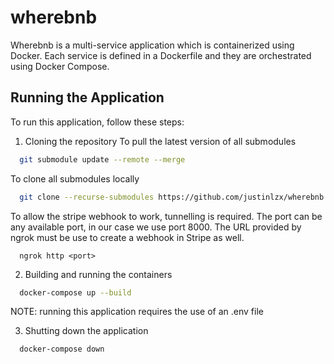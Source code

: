 # wherebnb

Wherebnb is a multi-service application which is containerized using Docker. Each service is defined in a Dockerfile and they are orchestrated using Docker Compose.


## Running the Application
To run this application, follow these steps:

1. Cloning the repository
  To pull the latest version of all submodules 
  ```sh
    git submodule update --remote --merge
  ```
  To clone all submodules locally
  ```sh
    git clone --recurse-submodules https://github.com/justinlzx/wherebnb /path/to/your/directory
  ```
  To allow the stripe webhook to work, tunnelling is required. The port can be any available port, in our case we use port 8000. The URL provided by ngrok must be use to create a webhook in Stripe as well.
    
      ngrok http <port>
  
  
2. Building and running the containers
  ```sh
    docker-compose up --build
  ```
  NOTE: running this application requires the use of an .env file  
  
3. Shutting down the application
  ```sh
    docker-compose down
  ```




